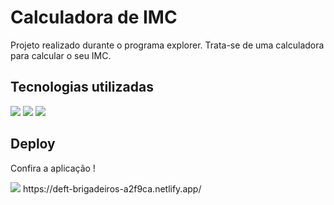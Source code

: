 # Calculadora de IMC
Projeto realizado durante o programa explorer. Trata-se de uma calculadora para calcular o seu IMC.

## Tecnologias utilizadas
<img src="https://img.shields.io/badge/HTML-239120?style=for-the-badge&logo=html5&logoColor=white" /> 
<img src="https://img.shields.io/badge/CSS3-1572B6?style=for-the-badge&logo=css3&logoColor=white">
<img src="https://img.shields.io/badge/JavaScript-323330?style=for-the-badge&logo=javascript&logoColor=F7DF1E">

## Deploy 
Confira a aplicação !

<img src="https://img.shields.io/badge/Netlify-00C7B7?style=for-the-badge&logo=netlify&logoColor=white">
https://deft-brigadeiros-a2f9ca.netlify.app/
